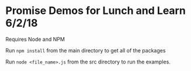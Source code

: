 # Promise Demos for Lunch and Learn 6/2/18

Requires Node and NPM

Run `npm install` from the main directory to get all of the packages

Run `node <file_name>.js` from the src directory to run the examples.